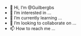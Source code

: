 - 👋 Hi, I’m @Guilbergbs
- 👀 I’m interested in ...
- 🌱 I’m currently learning ...
- 💞️ I’m looking to collaborate on ...
- 📫 How to reach me ...

<!---
Guilbergbs/Guilbergbs is a ✨ special ✨ repository because its `README.md` (this file) appears on your GitHub profile.
You can click the Preview link to take a look at your changes.
--->
